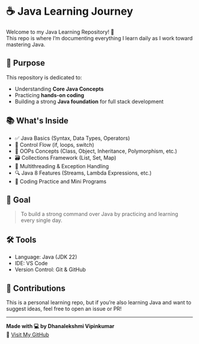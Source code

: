 # ☕ Java Learning Journey

Welcome to my Java Learning Repository! 🌱  
This repo is where I’m documenting everything I learn daily as I work toward mastering Java.

## 🎯 Purpose

This repository is dedicated to:
- Understanding **Core Java Concepts**
- Practicing **hands-on coding**
- Building a strong **Java foundation** for full stack development

## 📚 What's Inside

- ✅ Java Basics (Syntax, Data Types, Operators)
- 🔁 Control Flow (if, loops, switch)
- 🧱 OOPs Concepts (Class, Object, Inheritance, Polymorphism, etc.)
- 🗃️ Collections Framework (List, Set, Map)
- 🧵 Multithreading & Exception Handling
- 🔍 Java 8 Features (Streams, Lambda Expressions, etc.)
- 🧪 Coding Practice and Mini Programs


## 🚀 Goal

> To build a strong command over Java by practicing and learning every single day.

## 🛠️ Tools

- Language: Java (JDK 22)
- IDE: VS Code
- Version Control: Git & GitHub

## 🙌 Contributions

This is a personal learning repo, but if you’re also learning Java and want to suggest ideas, feel free to open an issue or PR!

---

**Made with 💻 by Dhanalekshmi Vipinkumar**  
🔗 [Visit My GitHub](https://github.com/Dhanalekshmi26)


